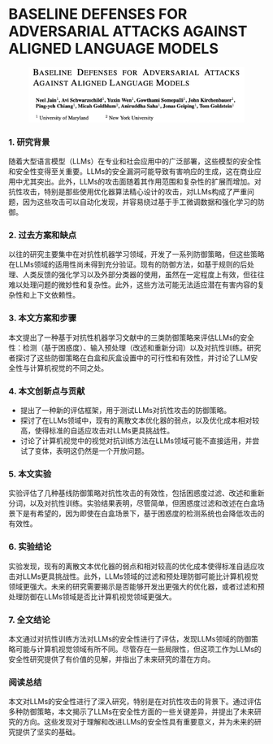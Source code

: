 # BASELINE DEFENSES FOR ADVERSARIAL ATTACKS AGAINST ALIGNED LANGUAGE MODELS

<figure><img src="../../.gitbook/assets/image (128).png" alt=""><figcaption></figcaption></figure>

### 1. 研究背景

随着大型语言模型（LLMs）在专业和社会应用中的广泛部署，这些模型的安全性和安全性变得至关重要。LLMs的安全漏洞可能导致有害响应的生成，这在商业应用中尤其突出。此外，LLMs的攻击面随着其作用范围和复杂性的扩展而增加。对抗性攻击，特别是那些使用优化器算法精心设计的攻击，对LLMs构成了严重问题，因为这些攻击可以自动化发现，并容易绕过基于手工微调数据和强化学习的防御。

### 2. 过去方案和缺点

以往的研究主要集中在对抗性机器学习领域，开发了一系列防御策略，但这些策略在LLMs领域的适用性尚未得到充分验证。现有的防御方法，如基于规则的后处理、人类反馈的强化学习以及外部分类器的使用，虽然在一定程度上有效，但往往难以处理问题的微妙性和复杂性。此外，这些方法可能无法适应潜在有害内容的复杂性和上下文依赖性。

### 3. 本文方案和步骤

本文提出了一种基于对抗性机器学习文献中的三类防御策略来评估LLMs的安全性：检测（基于困惑度）、输入预处理（改述和重新分词）以及对抗性训练。研究者探讨了这些防御策略在白盒和灰盒设置中的可行性和有效性，并讨论了LLM安全性与计算机视觉的不同之处。

### 4. 本文创新点与贡献

* 提出了一种新的评估框架，用于测试LLMs对抗性攻击的防御策略。
* 探讨了在LLMs领域中，现有的离散文本优化器的弱点，以及优化成本相对较高，使得标准的自适应攻击对LLMs更具挑战性。
* 讨论了计算机视觉中的视觉对抗训练方法在LLMs领域可能不直接适用，并尝试了变体，表明这仍然是一个开放问题。

### 5. 本文实验

实验评估了几种基线防御策略对抗性攻击的有效性，包括困惑度过滤、改述和重新分词，以及对抗性训练。实验结果表明，尽管简单，但困惑度过滤和改述在白盒场景下是有希望的，因为即使在白盒场景下，基于困惑度的检测系统也会降低攻击的有效性。

### 6. 实验结论

实验发现，现有的离散文本优化器的弱点和相对较高的优化成本使得标准自适应攻击对LLMs更具挑战性。此外，LLMs领域的过滤和预处理防御可能比计算机视觉领域更强大。未来的研究需要揭示是否能够开发出更强大的优化器，或者过滤和预处理防御在LLMs领域是否比计算机视觉领域更强大。

### 7. 全文结论

本文通过对抗性训练方法对LLMs的安全性进行了评估，发现LLMs领域的防御策略可能与计算机视觉领域有所不同。尽管存在一些局限性，但这项工作为LLMs的安全性研究提供了有价值的见解，并指出了未来研究的潜在方向。

### 阅读总结

本文对LLMs的安全性进行了深入研究，特别是在对抗性攻击的背景下。通过评估多种防御策略，本文揭示了LLMs在安全性方面的一些关键差异，并提出了未来研究的方向。这些发现对于理解和改进LLMs的安全性具有重要意义，并为未来的研究提供了坚实的基础。
